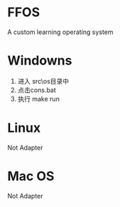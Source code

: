 # FFOS
A custom learning operating system

# Windowns
1. 进入 src\os目录中
2. 点击cons.bat
3. 执行 make run

# Linux
Not Adapter

# Mac OS
Not Adapter